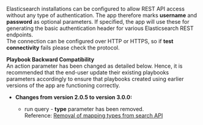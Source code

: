 [comment]: # " File: README.md"
[comment]: # "  Copyright (c) 2016-2023 Splunk Inc."
[comment]: # ""
[comment]: # "Licensed under the Apache License, Version 2.0 (the 'License');"
[comment]: # "you may not use this file except in compliance with the License."
[comment]: # "You may obtain a copy of the License at"
[comment]: # ""
[comment]: # "    http://www.apache.org/licenses/LICENSE-2.0"
[comment]: # ""
[comment]: # "Unless required by applicable law or agreed to in writing, software distributed under"
[comment]: # "the License is distributed on an 'AS IS' BASIS, WITHOUT WARRANTIES OR CONDITIONS OF ANY KIND,"
[comment]: # "either express or implied. See the License for the specific language governing permissions"
[comment]: # "and limitations under the License."
[comment]: # ""
Elasticsearch installations can be configured to allow REST API access without any type of
authentication. The app therefore marks **username** and **password** as optional parameters. If
specified, the app will use these for generating the basic authentication header for various
Elasticsearch REST endpoints.  
The connection can be configured over HTTP or HTTPS, so if **test connectivity** fails please check
the protocol.

**Playbook Backward Compatibility**  
An action parameter has been changed as detailed below. Hence, it is recommended that the end-user
update their existing playbooks parameters accordingly to ensure that playbooks created using
earlier versions of the app are functioning correctly.

-   **Changes from version 2.0.5 to version 3.0.0:**

      

    -   run query - **type** parameter has been removed.  
        Reference: [Removal of mapping types from search
        API](https://www.elastic.co/guide/en/elasticsearch/reference/7.17/removal-of-types.html#_search_apis)
